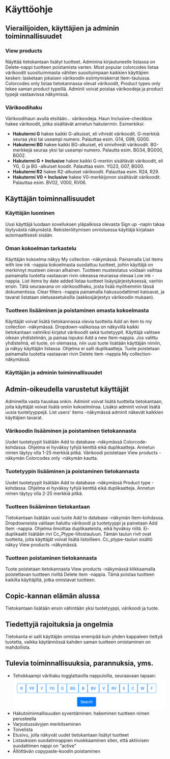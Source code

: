 # Käyttöohje


## Vierailijoiden, käyttäjien ja adminin toiminnallisuudet


### View products
Näyttää tietokantaan lisätyt tuotteet. Adminina kirjautuneelle listassa on Delete-nappi tuotteen poistamista varten. Most popular colorcodes listaa värikoodit suosituimmasta vähiten suosituimpaan kaikkien käyttäjien kesken: lasketaan jokaisen värikoodin esiintymiskerrat Item-taulussa. Colorcodes only listaa tietokannassa olevat värikoodit, Product types only tekee saman product typeillä. Adminit voivat poistaa värikoodeja ja product typejä vastaavissa näkymissä. 

### Värikoodihaku
Värikoodihaun avulla etsitään... värikoodeja. Haun Inclusive-checkbox hakee värikoodit, jotka sisältävät annetun hakutermin. Esimerkiksi:
* **Hakutermi G** hakee kaikki G-alkuiset, eli vihreät värikoodit. G-merkkiä seuraa yksi tai useampi numero. Palauttaa esim. G14, G99, G000.
* **Hakutermi BG** hakee kaikki BG-alkuiset, eli sinivihreät värikoodit. BG-merkkejä seuraa yksi tai useampi numero. Palautta esim. BG34, BG000, BG02.
* **Hakutermi G + Inclusive** hakee kaikki G-merkin sisältävät värikoodit, eli YG, G ja BG -alkuiset koodit. Palauttaa esim. YG23, G07, BG00.
* **Hakutermi R2** hakee R2-alkuiset värikoodit. Palauttaa esim. R24, R29.
* **Hakutermi V0 + Inclusive** hakee V0-merkkijonon sisältävät värikoodit. Palauttaa esim. BV02, V000, RV06.


## Käyttäjän toiminnallisuudet

### Käyttäjän luominen
Uusi käyttäjä luodaan sovelluksen yläpalkissa olevasta Sign up -napin takaa löytyvästä näkymästä. Rekisteröitymisen onnistuessa käyttäjä kirjataan automaattisesti sisään.

### Oman kokoelman tarkastelu
Käyttäjän kokoelma näkyy My collection -näkymässä. Painamalla List items with low ink -nappia kokoelmasta suodattuu tuotteet, joihin käyttäjä on merkinnyt musteen olevan alhainen. Tuotteen mustestatus voidaan vaihtaa painamalla tuotetta vastaavan rivin oikeassa reunassa olevaa Low ink -nappia. List items by date added listaa tuotteet lisäysjärjestyksessä, vanhin ensin. Tätä seuraavana on värikoodihaku, josta lisää myöhemmin tässä dokumentissa. Clear filters -nappia painamalla hakusuodattimet katoavat, ja tavarat listataan oletusasetuksilla (aakkosjärjestys värikoodin mukaan).

### Tuotteen lisääminen ja poistaminen omasta kokoelmasta
Käyttäjät voivat lisätä tietokannassa olevia tuotteita Add an item to my collection -näkymässä. Dropdown-valikoissa on näkyvillä kaikki tietokantaan valmiiksi kirjatut värikoodit sekä tuotetyypit. Käyttäjä valitsee oikean yhdistelmän, ja painaa lopuksi Add a new Item-nappia. Jos valittu yhdistelmä, eli tuote, on olemassa, niin uusi tuote lisätään käyttäjän nimiin, ja näkyy käyttäjän listassa. Ohjelma ei salli duplikaatteja. Tuote poistetaan painamalla tuotetta vastaavan rivin Delete item -nappia My collection-näkymässä.


### Käyttäjän ja adminin toiminnallisuudet

## Admin-oikeudella varustetut käyttäjät
Admineilla vasta hauskaa onkin. Adminit voivat lisätä tuotteita tietokantaan, joita käyttäjät voivat lisätä omiin kokoelmiinsa. Lisäksi adminit voivat lisätä uusia tuotetyyppejä. List users' items -näkymässä adminit näkevät kaikkien käyttäjien tavarat.


### Värikoodin lisääminen ja poistaminen tietokannasta
Uudet tuotetyypit lisätään Add to database -näkymässä Colorcode-kohdassa. Ohjelma ei hyväksy tyhjiä kenttiä eikä duplikaatteja. Annetun nimen täytyy olla 1-25 merkkiä pitkä. Värikoodi poistetaan View products -näkymän Colorcodes only -näkymän kautta.


### Tuotetyypin lisääminen ja poistaminen tietokannasta
Uudet tuotetyypit lisätään Add to database -näkymässä Product type -kohdassa. Ohjelma ei hyväksy tyhjiä kenttiä eikä duplikaatteja. Annetun nimen täytyy olla 2-25 merkkiä pitkä.


### Tuotteen lisääminen tietokantaan
Tietokantaan lisätään uusi tuote Add to database -näkymän Item-kohdassa. Dropdowneista valitaan haluttu värikoodi ja tuotetyyppi ja painetaan Add Item -nappia. Ohjelma ilmoittaa duplikaateista, eikä hyväksy niitä. Ei-duplikaatit lisätään rivi Cc_Ptype-liitostauluun. Tämän taulun rivit ovat tuotteita, joita käyttäjät voivat lisätä listoilleen. Cc_ptype-taulun sisältö näkyy View products -näkymässä. 


### Tuotteen poistaminen tietokannasta
Tuote poistetaan tietokannasta View products -näkymässä klikkaamalla poistettavan tuotteen riviltä Delete item -nappia. Tämä poistaa tuotteen kaikilta käyttäjiltä, jotka omistavat tuotteen.


## Copic-kannan elämän alussa
Tietokantaan lisätään ensin vähintään yksi tuotetyyppi, värikoodi ja tuote.


## Tiedettyjä rajoituksia ja ongelmia
Tietokanta ei salli käyttäjän omistaa enempää kuin yhden kappaleen tiettyä tuotetta, vaikka käytännössä kahden saman tuotteen omistaminen on mahdollista.


## Tulevia toiminnallisuuksia, parannuksia, yms.
* Tehokkaampi värihaku togglattavilla nappuloilla, seuraavaan tapaan:
![colorsearch](https://github.com/ikylios/copic-kanta/blob/master/documentation/colorsearch.png)
* Hakutoiminnallisuuden syventäminen: hakeminen tuotteen nimen perusteella
* Varjostussävyjen merkitseminen
* Toivelista
* Etusivu, jolla näkyvät uudet tietokantaan lisätyt tuotteet
* Listauksien suodatinnappien muokkaaminen siten, että aktiivisen suodattimen nappi on "active"
* Ällöttävän copypaste-koodin poistaminen
